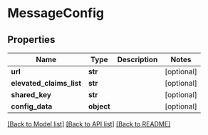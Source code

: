 # MessageConfig

## Properties
Name | Type | Description | Notes
------------ | ------------- | ------------- | -------------
**url** | **str** |  | [optional] 
**elevated_claims_list** | **str** |  | [optional] 
**shared_key** | **str** |  | [optional] 
**config_data** | **object** |  | [optional] 

[[Back to Model list]](../README.md#documentation-for-models) [[Back to API list]](../README.md#documentation-for-api-endpoints) [[Back to README]](../README.md)


